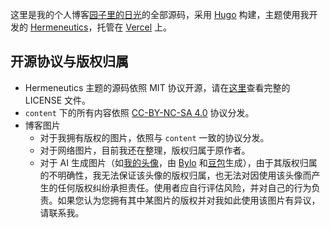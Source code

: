 
这里是我的个人博客[园子里的日光](https://chlor.me)的全部源码，采用 [Hugo](https://gohugo.io) 构建，主题使用我开发的 [Hermeneutics](https://github.com/chlorine3545/hugo-theme-hermeneutics)，托管在 [Vercel](https://vercel.com) 上。

## 开源协议与版权归属

- Hermeneutics 主题的源码依照 MIT 协议开源，请在[这里](https://github.com/chlorine3545/hugo-theme-hermeneutics/blob/main/LICENSE)查看完整的 LICENSE 文件。
- `content` 下的所有内容依照 [CC-BY-NC-SA 4.0](https://creativecommons.org/licenses/by-nc-sa/4.0/deed.en) 协议分发。
- 博客图片
    - 对于我拥有版权的图片，依照与 `content` 一致的协议分发。
    - 对于网络图片，目前我还在整理，版权归属于原作者。
    - 对于 AI 生成图片（如[我的头像](./static/img/avatar.webp)，由 [Bylo](https://bylo.ai) 和[豆包](https://doubao.com)生成），由于其版权归属的不明确性，我无法保证该头像的版权归属，也无法对因使用该头像而产生的任何版权纠纷承担责任。使用者应自行评估风险，并对自己的行为负责。如果您认为您拥有其中某图片的版权并对我如此使用该图片有异议，请联系我。